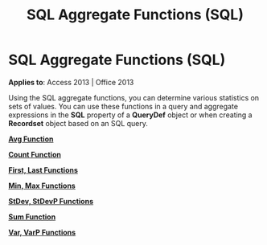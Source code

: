 ﻿---
title: SQL Aggregate Functions (SQL)
TOCTitle: SQL Aggregate Functions (SQL)
ms:assetid: 8866cd71-0216-25b4-6a6a-02cb7acad9a2
ms:mtpsurl: https://msdn.microsoft.com/library/Ff197054(v=office.15)
ms:contentKeyID: 48546136
ms.date: 09/18/2015
mtps_version: v=office.15
---

# SQL Aggregate Functions (SQL)


**Applies to**: Access 2013 | Office 2013

Using the SQL aggregate functions, you can determine various statistics on sets of values. You can use these functions in a query and aggregate expressions in the **SQL** property of a **QueryDef** object or when creating a **Recordset** object based on an SQL query.

**[Avg Function](https://msdn.microsoft.com/library/ff822755\(v=office.15\))**

**[Count Function](https://msdn.microsoft.com/library/ff844748\(v=office.15\))**

**[First, Last Functions](https://msdn.microsoft.com/library/ff197381\(v=office.15\))**

**[Min, Max Functions](https://msdn.microsoft.com/library/ff194490\(v=office.15\))**

**[StDev, StDevP Functions](https://msdn.microsoft.com/library/ff197043\(v=office.15\))**

**[Sum Function](https://msdn.microsoft.com/library/ff844764\(v=office.15\))**

**[Var, VarP Functions](https://msdn.microsoft.com/library/ff192105\(v=office.15\))**

